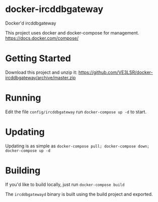 # docker-ircddbgateway
Docker'd ircddbgateway

This project uses docker and docker-compose for management. https://docs.docker.com/compose/

# Getting Started

Download this project and unzip it: https://github.com/VE3LSR/docker-ircddbgateway/archive/master.zip

# Running

Edit the file `config/ircddbgateway` 
run `docker-compose up -d` to start.

# Updating

Updating is as simple as `docker-compose pull; docker-compose down; docker-compose up -d`

# Building

If you'd like to build locally, just run `docker-compose build`

The `ircddbgatewayd` binary is built using the build project and exported.


